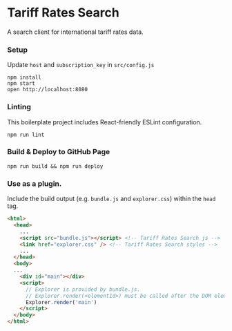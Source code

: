 Tariff Rates Search
=====================

A search client for international tariff rates data.

### Setup

Update `host` and `subscription_key` in `src/config.js`

```
npm install
npm start
open http://localhost:8080
```

### Linting

This boilerplate project includes React-friendly ESLint configuration.

```
npm run lint
```

### Build & Deploy to GitHub Page

```
npm run build && npm run deploy
```

### Use as a plugin.

Include the build output (e.g. `bundle.js` and `explorer.css`) within the `head` tag.
```html
<html>
  <head>
    ...
    <script src="bundle.js"></script> <!-- Tariff Rates Search js -->
    <link href="explorer.css" /> <!-- Tariff Rates Search styles -->
    ...
  </head>
  <body>
  ...
    <div id="main"></div>
    <script>
      // Explorer is provided by bundle.js.
      // Explorer.render(<elementId>) must be called after the DOM element.
      Explorer.render('main')
    </script>
  </body>
</html>
```
